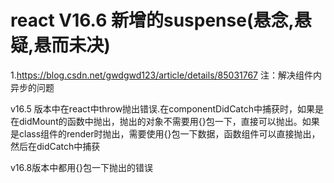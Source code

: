 # react V16.6 新增的suspense(悬念,悬疑,悬而未决)
1.https://blog.csdn.net/gwdgwd123/article/details/85031767
注：解决组件内异步的问题
 
 v16.5 版本中在react中throw抛出错误.在componentDidCatch中捕获时，如果是在didMount的函数中抛出，抛出的对象不需要用{}包一下，直接可以抛出。如果是class组件的render时抛出，需要使用{}包一下数据，函数组件可以直接抛出，然后在didCatch中捕获

 v16.8版本中都用{}包一下抛出的错误